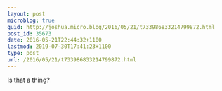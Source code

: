```yaml
---
layout: post
microblog: true
guid: http://joshua.micro.blog/2016/05/21/t733986833214799872.html
post_id: 35673
date: 2016-05-21T22:44:32+1100
lastmod: 2019-07-30T17:41:23+1100
type: post
url: /2016/05/21/t733986833214799872.html
---
```

Is that a thing?
